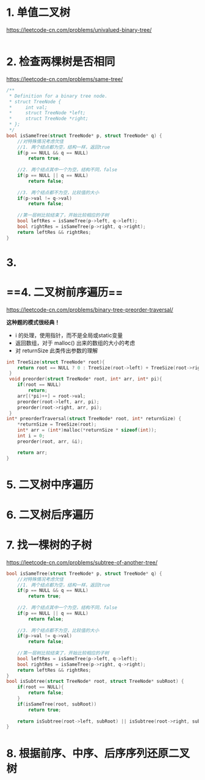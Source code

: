 # 1. 单值二叉树

https://leetcode-cn.com/problems/univalued-binary-tree/

```c
```



# 2. 检查两棵树是否相同

https://leetcode-cn.com/problems/same-tree/

```c
/**
 * Definition for a binary tree node.
 * struct TreeNode {
 *     int val;
 *     struct TreeNode *left;
 *     struct TreeNode *right;
 * };
 */
bool isSameTree(struct TreeNode* p, struct TreeNode* q) {
    //对特殊情况考虑欠佳
    //1. 两个结点都为空，结构一样，返回true
    if(p == NULL && q == NULL)
        return true;
    
    //2. 两个结点其中一个为空，结构不同，false
    if(p == NULL || q == NULL)
        return false;
    
    //3. 两个结点都不为空，比较值的大小
    if(p->val != q->val)
        return false;
    
    //第一层树比较结束了，开始比较相应的子树
    bool leftRes = isSameTree(p->left, q->left);
    bool rightRes = isSameTree(p->right, q->right);
    return leftRes && rightRes;
}
```

# 3.



# ==4. 二叉树前序遍历==

https://leetcode-cn.com/problems/binary-tree-preorder-traversal/

**这种题的模式很经典！**

+ i 的处理，使用指针，而不是全局或static变量
+ 返回数组，对于 malloc() 出来的数组的大小的考虑
+ 对 returnSize 此类传出参数的理解  

```c
int TreeSize(struct TreeNode* root){
    return root == NULL ? 0 : TreeSize(root->left) + TreeSize(root->right) + 1;
 }
 void preorder(struct TreeNode* root, int* arr, int* pi){
    if(root == NULL)
        return;
    arr[(*pi)++] = root->val;
    preorder(root->left, arr, pi);
    preorder(root->right, arr, pi);
 }
int* preorderTraversal(struct TreeNode* root, int* returnSize) {
    *returnSize = TreeSize(root);
    int* arr = (int*)malloc(*returnSize * sizeof(int));
    int i = 0;
    preorder(root, arr, &i);

    return arr;
}
```



# 5. 二叉树中序遍历





# 6. 二叉树后序遍历





# 7. 找一棵树的子树

https://leetcode-cn.com/problems/subtree-of-another-tree/

```c++
bool isSameTree(struct TreeNode* p, struct TreeNode* q) {
    //对特殊情况考虑欠佳
    //1. 两个结点都为空，结构一样，返回true
    if(p == NULL && q == NULL)
        return true;
    
    //2. 两个结点其中一个为空，结构不同，false
    if(p == NULL || q == NULL)
        return false;
    
    //3. 两个结点都不为空，比较值的大小
    if(p->val != q->val)
        return false;
    
    //第一层树比较结束了，开始比较相应的子树
    bool leftRes = isSameTree(p->left, q->left);
    bool rightRes = isSameTree(p->right, q->right);
    return leftRes && rightRes;
}
bool isSubtree(struct TreeNode* root, struct TreeNode* subRoot) {
    if(root == NULL){
        return false;
    }
    if(isSameTree(root, subRoot))
        return true;
    
    return isSubtree(root->left, subRoot) || isSubtree(root->right, subRoot);
}
```

# 8. 根据前序、中序、后序序列还原二叉树




